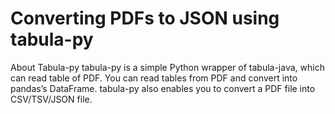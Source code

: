 # Converting PDFs to JSON using tabula-py

About Tabula-py
tabula-py is a simple Python wrapper of tabula-java, which can read table of PDF. You can read tables from PDF and convert into pandas’s DataFrame. tabula-py also enables you to convert a PDF file into CSV/TSV/JSON file.

